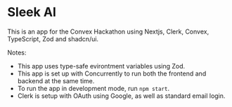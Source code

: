 # Sleek AI

This is an app for the Convex Hackathon using Nextjs, Clerk, Convex, TypeScript, Zod and shadcn/ui.

Notes:

- This app uses type-safe evirontment variables using Zod.
- This app is set up with Concurrently to run both the frontend and backend at the same time.
- To run the app in development mode, run `npm start`.
- Clerk is setup with OAuth using Google, as well as standard email login.
